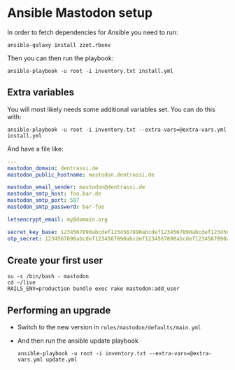# Ansible Mastodon setup

In order to fetch dependencies for Ansible you need to run:

    ansible-galaxy install zzet.rbenv

Then you can then run the playbook:

    ansible-playbook -u root -i inventory.txt install.yml

## Extra variables

You will most likely needs some additional variables set. You can do this with:

    ansible-playbook -u root -i inventory.txt --extra-vars=@extra-vars.yml install.yml

And have a file like:

~~~yml
---
mastodon_domain: dentrassi.de
mastodon_public_hostname: mastodon.dentrassi.de

mastodon_email_sender: mastodon@dentrassi.de
mastodon_smtp_host: foo.bar.de
mastodon_smtp_port: 587
mastodon_smtp_password: bar-foo 

letsencrypt_email: my@domain.org

secret_key_base: 1234567890abcdef1234567890abcdef1234567890abcdef1234567890abcdef1234567890abcdef1234567890abcdef1234567890abcdef1234567890abcdef
otp_secret: 1234567890abcdef1234567890abcdef1234567890abcdef1234567890abcdef1234567890abcdef1234567890abcdef1234567890abcdef1234567890abcdef
~~~

## Create your first user

    su -s /bin/bash - mastodon
    cd ~/live
    RAILS_ENV=production bundle exec rake mastodon:add_user

## Performing an upgrade

  * Switch to the new version in `roles/mastodon/defaults/main.yml`
  * And then run the ansible update playbook
  
        ansible-playbook -u root -i inventory.txt --extra-vars=@extra-vars.yml update.yml
